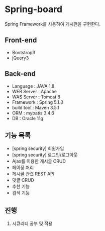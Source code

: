 # Spring-board
Spring Framework를 사용하여 게시판을 구현한다.

## Front-end
* Bootstrop3
* jQuery3

## Back-end
* Language : JAVA 1.8
* WEB Server : Apache
* WAS Server : Tomcat 8
* Framework : Spring 5.1.3
* build tool : Maven 3.5.1
* ORM : mybatis 3.4.6
* DB : Oracle 11g

## 기능 목록
* [spring security] 회원가입
* [spring security] 로그인/로그아웃 
* Ajax를 이용한 게시글 CRUD 
* 페이징 처리 
* 게시글 관련 REST API  
* 댓글 CRUD
* 추천 기능
* 검색 기능

## 진행 
1. 시큐리티 공부 및 적용 
